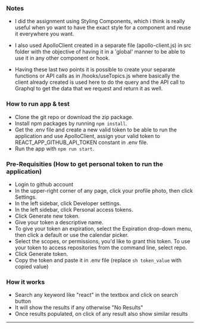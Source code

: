 ### Notes ###

* I did the assignment using Styling Components, which i think is really useful when yo want to have the exact style for a component and reuse it everywhere you want.

* I also used ApolloClient created in a separate file (apollo-client.js) in src folder with the objective of having it in a 'global' manner to be able to use it in any other component or hook.

* Having these last two points it is possible to create your separate functions or API calls as in /hooks/useTopics.js where basically the client already created is used here to do the query and the API call to Graphql to get the data that we request and return it as well.

### How to run app & test ###

* Clone the git repo or download the zip package.
* Install npm packages by running `npm install`.
* Get the .env file and create a new valid token to be able to run the application and use ApolloClient, 
  assign your valid token to REACT_APP_GITHUB_API_TOKEN constant in .env file.
* Run the app with `npm run start`.


### Pre-Requisities (How to get personal token to run the application)

* Login to github account
* In the upper-right corner of any page, click your profile photo, then click Settings.
* In the left sidebar, click  Developer settings.
* In the left sidebar, click Personal access tokens.
* Click Generate new token.
* Give your token a descriptive name.
* To give your token an expiration, select the Expiration drop-down menu, then click a default or use the calendar picker.
* Select the scopes, or permissions, you'd like to grant this token. To use your token to access repositories from the command line, select repo.
* Click Generate token.
* Copy the token and paste it in .env file (replace ```sh token_value``` with copied value)

### How it works

* Search any keyword like "react" in the textbox and click on search button
* It will show the results if any otherwise "No Results"
* Once results populated, on click of any result also show similar results

______________________________________________________________________________________________________________________________________